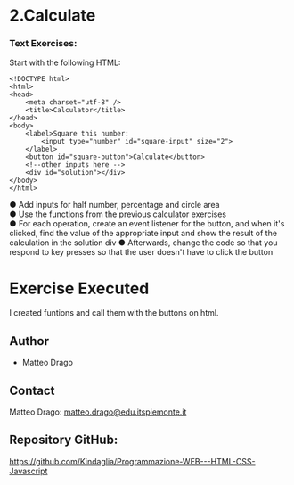 # 2.Calculate

### Text Exercises:

Start with the following HTML:

```
<!DOCTYPE html>
<html>
<head>
    <meta charset="utf-8" />
    <title>Calculator</title>
</head>
<body>
    <label>Square this number:
        <input type="number" id="square-input" size="2">
    </label>
    <button id="square-button">Calculate</button>
    <!--other inputs here -->
    <div id="solution"></div>
</body>
</html>
```

● Add inputs for half number, percentage and circle area  
● Use the functions from the previous calculator exercises  
● For each operation, create an event listener for the button, and when it's
clicked, find the value of the appropriate input and show the result of the
calculation in the solution div
● Afterwards, change the code so that you respond to key presses so that the user doesn't have to click the button

# Exercise Executed

I created funtions and call them with the buttons on html.

## Author

- Matteo Drago

## Contact

Matteo Drago: matteo.drago@edu.itspiemonte.it

## Repository GitHub:

https://github.com/Kindaglia/Programmazione-WEB---HTML-CSS-Javascript
